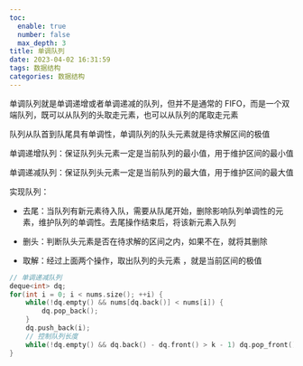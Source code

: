 ```yaml
---
toc:
  enable: true
  number: false
  max_depth: 3
title: 单调队列
date: 2023-04-02 16:31:59
tags: 数据结构
categories: 数据结构
---
```


单调队列就是单调递增或者单调递减的队列，但并不是通常的 FIFO，而是一个双端队列，既可以从队列的头取走元素，也可以从队列的尾取走元素

队列从队首到队尾具有单调性，单调队列的队头元素就是待求解区间的极值

单调递增队列：保证队列头元素一定是当前队列的最小值，用于维护区间的最小值

单调递减队列：保证队列头元素一定是当前队列的最大值，用于维护区间的最大值

实现队列：

- 去尾：当队列有新元素待入队，需要从队尾开始，删除影响队列单调性的元素，维护队列的单调性。去尾操作结束后，将该新元素入队列

- 删头：判断队头元素是否在待求解的区间之内，如果不在，就将其删除

- 取解：经过上面两个操作，取出队列的头元素 ，就是当前区间的极值

```cpp
// 单调递减队列
deque<int> dq;
for(int i = 0; i < nums.size(); ++i) {
    while(!dq.empty() && nums[dq.back()] < nums[i]) {
        dq.pop_back();
    }
    dq.push_back(i);
    // 控制队列长度
    while(!dq.empty() && dq.back() - dq.front() > k - 1) dq.pop_front();
}
```